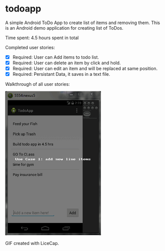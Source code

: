 todoapp
=======

A simple Android ToDo App to create list of items and removing them. 
This is an Android demo application for creating list of ToDos. 

Time spent: 4.5 hours spent in total

Completed user stories:

* [x] Required: User can Add items to todo list.
* [x] Required: User can delete an item by click and hold.
* [x] Required: User can edit an item and will be replaced at same position.
* [x] Required: Persistant Data, it saves in a text file.

Walkthrough of all user stories:

![alt tag](todApp_ParagSagar.gif)

GIF created with LiceCap.
